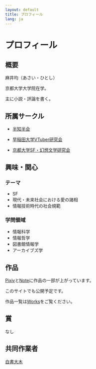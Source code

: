 ```yaml
---
layout: default
title: プロフィール
lang: ja
---
```


# プロフィール

## 概要

麻井均（あさい・ひとし）

京都大学大学院在学。

主に小説・評論を書く。

## 所属サークル

- [半知半会](https://half-create.org)

- [早稲田大学VTuber研究会](https://waseda.vken.org)

- [京都大学SF・幻想文学研究会](https://x.com/KUSFA)

## 興味・関心

### テーマ
- SF
- 現代・未来社会における愛の諸相
- 情報技術時代の社会規範

### 学問領域
- 情報科学
- 情報哲学
- 図書館情報学
- アーカイブズ学

## 作品

[Pixiv](https://www.pixiv.net/users/70042496)と[Note](https://note.com/asainingen)に作品の一部が上がっています。

このサイトでも公開予定です。

作品一覧は[Works](./works)をご覧ください。

## 賞

なし

## 共同作業者

[白書大木](https://oki.half-create.org)
